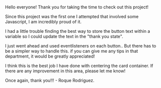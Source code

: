 Hello everyone! Thank you for taking the time to
check out this project!

Since this project was the first one I attempted 
that involved some Javascript, I am incredibly proud
of it.

I had a little trouble finding the best way
to store the button text within a variable
so I could update the text in the "thank
you state".

I just went ahead and used eventlisteners on each button..
But there has to be a simpler way to handle this.
if you can give me any tips in that department,
it would be greatly appreciated!

I think this is the best job I have done with centering
the card container. If there are any improvement in
this area, please let me know!

Once again, thank you!!! - Roque Rodriguez.